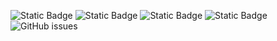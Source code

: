 ![Static Badge](https://img.shields.io/badge/blacklists-60-000000) ![Static Badge](https://img.shields.io/badge/blacklisted-2813161-cc0000) ![Static Badge](https://img.shields.io/badge/whitelisted-2245-00CC00) ![Static Badge](https://img.shields.io/badge/streaming_blacklist-28107-000000) ![GitHub issues](https://img.shields.io/github/issues/fabriziosalmi/blacklists)
